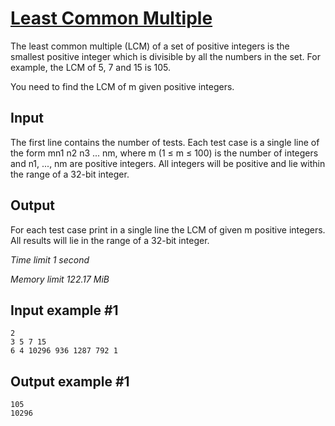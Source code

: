 # [Least Common Multiple](https://www.e-olymp.com/en/problems/1243)

The least common multiple (LCM) of a set of positive integers is the smallest positive integer which is divisible by all the numbers in the set. For example, the LCM of 5, 7 and 15 is 105.

You need to find the LCM of m given positive integers.

## Input

The first line contains the number of tests. Each test case is a single line of the form mn1 n2 n3 ... nm, where m (1 ≤ m ≤ 100) is the number of integers and n1, ..., nm are positive integers. All integers will be positive and lie within the range of a 32-bit integer.

## Output

For each test case print in a single line the LCM of given m positive integers. All results will lie in the range of a 32-bit integer.

*Time limit 1 second*

*Memory limit 122.17 MiB*


## Input example #1
```
2
3 5 7 15
6 4 10296 936 1287 792 1
```

## Output example #1
```
105
10296
```
